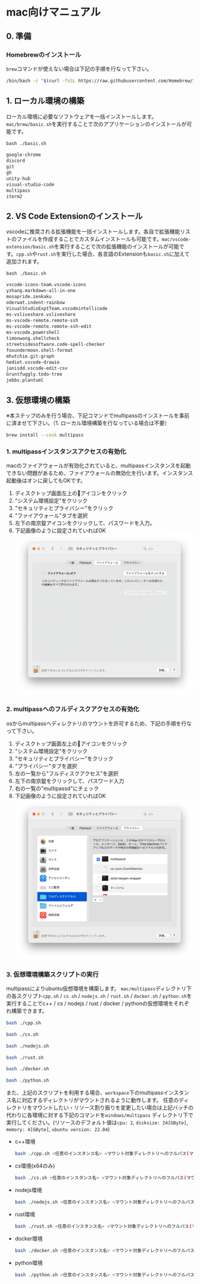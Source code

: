 # mac向けマニュアル

## 0. 準備

### Homebrewのインストール
`brew`コマンドが使えない場合は下記の手順を行なって下さい。
```zsh
/bin/bash -c "$(curl -fsSL https://raw.githubusercontent.com/Homebrew/install/HEAD/install.sh)"
```

## 1. ローカル環境の構築
ローカル環境に必要なソフトウェアを一括インストールします。`mac/brew/basic.sh`を実行することで次のアプリケーションのインストールが可能です。
```
bash ./basic.sh
```
```
google-chrome
discord
git
gh
unity-hub
visual-studio-code
multipass
iterm2
```
## 2. VS Code Extensionのインストール
vscodeに推奨される拡張機能を一括インストールします。各自で拡張機能リストのファイルを作成することでカスタムインストールも可能です。`mac/vscode-extension/basic.sh`を実行することで次の拡張機能のインストールが可能です。`cpp.sh`や`rust.sh`を実行した場合、各言語のExtensionも`basic.sh`に加えて追加されます。
```
bash ./basic.sh
```
```
vscode-icons-team.vscode-icons
yzhang.markdown-all-in-one
mosapride.zenkaku
oderwat.indent-rainbow
VisualStudioExptTeam.vscodeintellicode
ms-vsliveshare.vsliveshare
ms-vscode-remote.remote-ssh
ms-vscode-remote.remote-ssh-edit
ms-vscode.powershell
timonwong.shellcheck
streetsidesoftware.code-spell-checker
foxundermoon.shell-format
mhutchie.git-graph
hediet.vscode-drawio
janisdd.vscode-edit-csv
Gruntfuggly.todo-tree
jebbs.plantuml
```

## 3. 仮想環境の構築
※本ステップのみを行う場合、下記コマンドでmultipassのインストールを事前に済ませて下さい。（1. ローカル環境構築を行なっている場合は不要）
```sh
brew install --cask multipass
```
### 1. multipassインスタンスアクセスの有効化
macのファイアウォールが有効化されていると、multipassインスタンスを起動できない問題があるため、ファイアウォールの無効化を行います。インスタンス起動後はオンに戻してもOKです。

1. ディスクトップ画面左上の🍎アイコンをクリック
2. "システム環境設定"をクリック
3. "セキュリティとプライバシー"をクリック
4. "ファイアウォール"タブを選択
5. 左下の南京錠アイコンをクリックして、パスワードを入力。
6. 下記画像のように設定されていればOK
![multipassインスタンスアクセスの有効化](./img/multipass_firewall.png)

### 2. multipassへのフルディスクアクセスの有効化
osからmultipassへディレクトリのマウントを許可するため、下記の手順を行なって下さい。

1. ディスクトップ画面左上の🍎アイコンをクリック
2. "システム環境設定"をクリック
3. "セキュリティとプライバシー"をクリック
4. "プライバシー"タブを選択
5. 左の一覧から"フルディスクアクセス"を選択
6. 左下の南京錠をクリックして、パスワード入力
7. 右の一覧の"multipassd"にチェック
8. 下記画像のように設定されていればOK
![multipassへのフルディスクアクセスの有効化](./img/multipass_fullaccess.png)

### 3. 仮想環境構築スクリプトの実行
multipassによりubuntu仮想環境を構築します。
`mac/multipass`ディレクトリ下の各スクリプト`cpp.sh` / `cs.sh` / `nodejs.sh` / `rust.sh` / `docker.sh` / `python.sh`を実行することでc++ / cs / nodejs / rust / docker / pythonの仮想環境をそれぞれ構築できます。
```sh
bash ./cpp.sh
```
```sh
bash ./cs.sh
```
```sh
bash ./nodejs.sh
```
```sh
bash ./rust.sh
```
```sh
bash ./docker.sh
```
```sh
bash ./python.sh
```
また、上記のスクリプトを利用する場合、`workspace`下のmultipassインスタンス名に対応するディレクトリがマウントされるように動作します。
任意のディレクトリをマウントしたい・リソース割り振りを変更したい場合は上記バッチの代わりに各環境に対する下記のコマンドを`windows/multipass` ディレクトリ下で実行してください。(リソースのデフォルト値は`cpu: 2`, `disksize: 24[GByte]`, `memory: 4[GByte]`, `ubuntu version: 22.04`)
- c++環境
    ```sh
    bash ./cpp.sh <任意のインスタンス名> <マウント対象ディレクトリへのフルパス(マウント対象ディレクトリの名前はインスタンス名と同名)> 2 24G 4G 22.04
    ```
- cs環境(x64のみ)
    ```sh
    bash ./cs.sh <任意のインスタンス名> <マウント対象ディレクトリへのフルパス(マウント対象ディレクトリの名前はインスタンス名と同名)> 2 24G 4G 22.04
    ```
- nodejs環境
    ```sh
    bash ./nodejs.sh <任意のインスタンス名> <マウント対象ディレクトリへのフルパス(マウント対象ディレクトリの名前はインスタンス名と同名)> 2 24G 4G 22.04
    ```
- rust環境
    ```sh
    bash ./rust.sh <任意のインスタンス名> <マウント対象ディレクトリへのフルパス(マウント対象ディレクトリの名前はインスタンス名と同名)> 2 24G 4G 22.04
    ```
- docker環境
    ```sh
    bash ./docker.sh <任意のインスタンス名> <マウント対象ディレクトリへのフルパス(マウント対象ディレクトリの名前はインスタンス名と同名)> 2 40G 4G 22.04
    ```
- python環境
    ```sh
    bash ./python.sh <任意のインスタンス名> <マウント対象ディレクトリへのフルパス(マウント対象ディレクトリの名前はインスタンス名と同名)> 2 24G 4G 22.04
    ```
